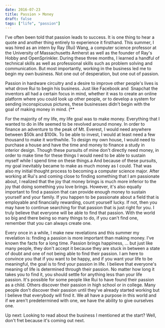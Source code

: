 ```yaml
---
date: 2016-07-23
title: Passion > Money
draft: false
tags: ["life", "passion"]
---
```


I've often been told that passion leads to success. It is one thing to hear a quote and another thing entirely to experience it firsthand. This summer, I was hired as an intern by Ray (Rui) Wang, a computer science professor at the University of Massachusetts Amherst as well as the founder of Ray's Hobby and OpenSprinkler. During these three months, I learned a handful of technical skills as well as professional skills such as problem solving and communication. But most importantly, working in the business led me to begin my own business. Not one out of desperation, but one out of passion.

Passion in hardware circuitry and a desire to improve other people's lives is what drove Rui to begin his business. Just like Facebook and  Snapchat the inventors all had a certain focus in mind, whether it was to create an online platform where you could look up other people, or to develop a system for sending inconspicuous pictures, these businesses didn't begin with the goal of making money in mind. (**

For the majority of my life, my life goal was to make money. Everything that I wanted to do in life seemed to be revolved around money. In order to finance an adventure to the peak of Mt. Everest, I would need anywhere between $50k and $100k. To be able to invest, I would at least need a few thousand to make it worthwhile. To design my own house, I would need to purchase a house and have the time and money to finance a study in interior design. Though these pursuits of mine don't directly need money, in order to make time for these things I would need to be able to sustain myself while I spend time on these things.a And because of these pursuits, my goal inevitably became to make as much money as I could. That was also my initial thought process to becoming a computer science major. After working at Rui's and coming close to finding something that I am passionate about, I realized that the joy that money brings is much more inferior to the joy that doing something you love brings. However, it's also equally important to find a passion that can provide enough money to sustain yourself and your family. If you happen to be passionate about a field that is employable and financially rewarding, count yourself lucky. If not, then you may have to continue searching for that passion that is just right for you. I truly believe that everyone will be able to find that passion. With the world so big and there being so many things to do, if you can't find one, remember that you can always create one.

Every once in a while, I make new revelations and this summer my revelation is: finding a passion is more important than making money. I've known the facts for a long time. Passion brings happiness, ... but just like many people, they don't accept it because they are stuck in between a state of doubt and one of not being able to find their passion. I am here to convince you that if you want to be happy, and if you want your life to be meaningful, the goal is to find your passion in life. I believe that everyone's meaning of life is determined through their passion. No matter how long it takes you to find it, you should settle for anything less than your life passion. It's possible for some people like Rui to have found their passion as a child. Others discover their passion in high school or in college. Many people don't discover their passion until they've already started working but I believe that everybody will find it. We all have a purpose in this world and if we aren't predetermined with one, we have the ability to give ourselves one.

Up next: Looking to read about the business I mentioned at the start? Well, don't fret because it's coming out next.